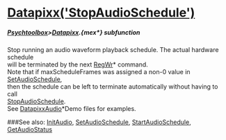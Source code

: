 # [Datapixx('StopAudioSchedule')](Datapixx-StopAudioSchedule) 
##### [Psychtoolbox](Pyschtoolbox)>[Datapixx](Datapixx).{mex*} subfunction


Stop running an audio waveform playback schedule. The actual hardware schedule  
will be terminated by the next [RegWr](RegWr)\* command.  
Note that if maxScheduleFrames was assigned a non-0 value in [SetAudioSchedule](SetAudioSchedule),  
then the schedule can be left to terminate automatically without having to call  
[StopAudioSchedule](StopAudioSchedule).  
See [DatapixxAudio](DatapixxAudio)\*Demo files for examples.  
  


###See also:
[InitAudio](Datapixx-InitAudio), [SetAudioSchedule](Datapixx-SetAudioSchedule), [StartAudioSchedule](Datapixx-StartAudioSchedule), [GetAudioStatus](Datapixx-GetAudioStatus)
